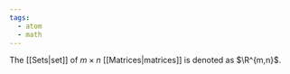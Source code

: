```yaml
---
tags:
  - atom
  - math
---
```

The [[Sets|set]] of $m\times n$ [[Matrices|matrices]] is denoted as $\R^{m,n}$.
